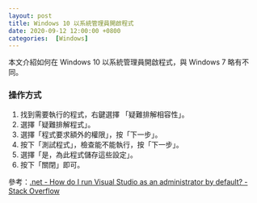 ```yaml
---
layout: post
title: Windows 10 以系統管理員開啟程式
date: 2020-09-12 12:00:00 +0800
categories:  [Windows]
--- 
```


本文介紹如何在 Windows 10 以系統管理員開啟程式，與 Windows 7 略有不同。

### 操作方式

1. 找到需要執行的程式，右鍵選擇 「疑難排解相容性」。
2. 選擇「疑難排解程式」。
3. 選擇「程式要求額外的權限」，按「下一步」。
4. 按下「測試程式」，檢查能不能執行，按「下一步」。
5. 選擇「是，為此程式儲存這些設定」。
6. 按下「關閉」即可。

參考：[.net - How do I run Visual Studio as an administrator by default? - Stack Overflow](https://stackoverflow.com/questions/9654833/how-do-i-run-visual-studio-as-an-administrator-by-default)